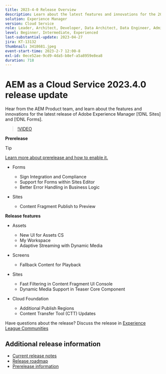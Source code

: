 ```yaml
---
title: 2023-4-0 Release Overview
description: Learn about the latest features and innovations for the 2023-2-0 release for Adobe Experience Manager [!DNL Forms] and [!DNL Sites].
solution: Experience Manager
version: Cloud Service
role: Leader, Architect, Developer, Data Architect, Data Engineer, Admin, User
level: Beginner, Intermediate, Experienced
last-substantial-update: 2023-04-27
jira: KT-13132
thumbnail: 3418681.jpeg
event-start-time: 2023-2-7 12:00-8
exl-id: 0ece52ae-9cd9-4da5-b8ef-a5a8959e8ea8
duration: 718
---
```

# AEM as a Cloud Service 2023.4.0 release update 

Hear from the AEM Product team, and learn about the features and innovations for the latest release of Adobe Experience Manager [!DNL Sites] and [!DNL Forms].

>[!VIDEO](https://video.tv.adobe.com/v/3418681/?learn=on)

**Prerelease**

>[!TIP]
>
>[Learn more about prerelease and how to enable it.](https://experienceleague.adobe.com/docs/experience-manager-cloud-service/content/release-notes/prerelease.html)

* Forms
  * Sign Integration and Compliance
  * Support for Forms within Sites Editor
  * Better Error Handling in Business Logic

* Sites
  * Content Fragment Publish to Preview

**Release features**

* Assets
  * New UI for Assets CS
  * My Workspace
  * Adaptive Streaming with Dynamic Media

* Screens
  * Fallback Content for Playback

* Sites
  * Fast Filtering in Content Fragment UI Console
  * Dynamic Media Support in Teaser Core Component

* Cloud Foundation
  * Additional Publish Regions
  * Content Transfer Tool (CTT) Updates


Have questions about the release?  Discuss the release in [Experience League Communities](https://adobe.ly/43FGHk0  )


## Additional release information

* [Current release notes](https://experienceleague.adobe.com/docs/experience-manager-cloud-service/content/release-notes/home.html)
* [Release roadmap](https://experienceleague.adobe.com/docs/experience-manager-release-information/aem-release-updates/update-releases-roadmap.html)
* [Prerelease information](https://experienceleague.adobe.com/docs/experience-manager-cloud-service/content/release-notes/prerelease.html)

